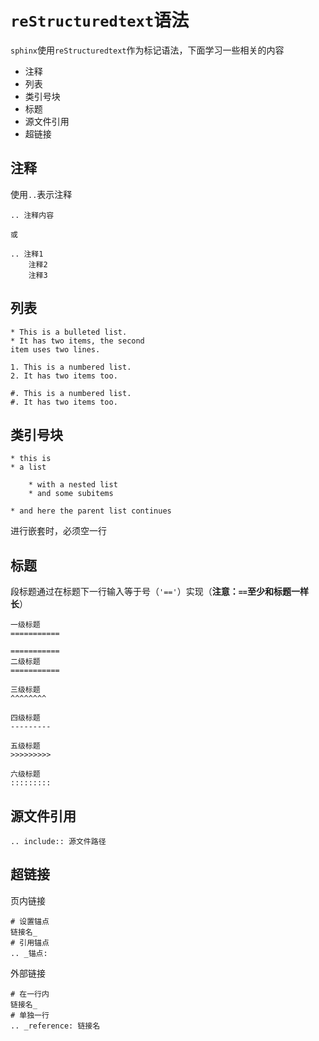 
# `reStructuredtext`语法

`sphinx`使用`reStructuredtext`作为标记语法，下面学习一些相关的内容

* 注释
* 列表
* 类引号块
* 标题
* 源文件引用
* 超链接

## 注释

使用`..`表示注释

    .. 注释内容

    或

    .. 注释1
        注释2
        注释3

## 列表

    * This is a bulleted list.
    * It has two items, the second
    item uses two lines.

    1. This is a numbered list.
    2. It has two items too.

    #. This is a numbered list.
    #. It has two items too.

## 类引号块

    * this is
    * a list

        * with a nested list
        * and some subitems

    * and here the parent list continues

进行嵌套时，必须空一行

## 标题

段标题通过在标题下一行输入等于号（`'=='`）实现（**注意：`==`至少和标题一样长**）

    一级标题
    ===========

    ===========
    二级标题
    ===========

    三级标题
    ^^^^^^^^

    四级标题
    ---------

    五级标题
    >>>>>>>>>

    六级标题
    :::::::::

## 源文件引用

    .. include:: 源文件路径

## 超链接

页内链接

    # 设置锚点
    链接名_
    # 引用锚点
    .. _锚点:

外部链接

    # 在一行内 
    链接名_
    # 单独一行
    .. _reference: 链接名











